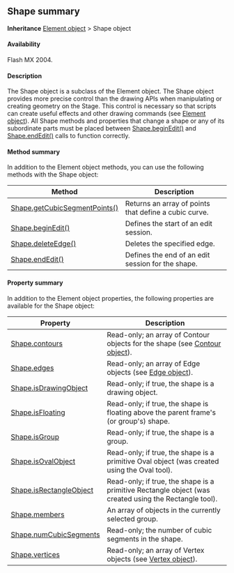 ## Shape summary

**Inheritance** [Element object](../Element_object/Element_summary.md) > Shape object

#### Availability

Flash MX 2004.

#### Description

The Shape object is a subclass of the Element object. The Shape object provides more precise control than the drawing APIs when manipulating or creating geometry on the Stage. This control is necessary so that scripts can create useful effects and other drawing commands (see [Element object](../Element_object/element_summary.md)).
All Shape methods and properties that change a shape or any of its subordinate parts must be placed between
[Shape.beginEdit()](../Shape_object/Shape.md) and [Shape.endEdit()](../Shape_object/Shape4.md) calls to function correctly.

#### Method summary

In addition to the Element object methods, you can use the following methods with the Shape object:

| **Method** | **Description** |
| --- | --- |
| [Shape.getCubicSegmentPoints()](../Shape_object/Shape5.md) | Returns an array of points that define a cubic curve. |
| [Shape.beginEdit()](../Shape_object/Shape.md) | Defines the start of an edit session. |
| [Shape.deleteEdge()](../Shape_object/Shape2.md) | Deletes the specified edge. |
| [Shape.endEdit()](../Shape_object/Shape4.md) | Defines the end of an edit session for the shape. |

#### Property summary

In addition to the Element object properties, the following properties are available for the Shape object:

| **Property** | **Description** |
| --- | --- |
| [Shape.contours](../Shape_object/Shape1.md) | Read-only; an array of Contour objects for the shape (see [Contour object](../Contour_object/Contour_summary.md)). |
| [Shape.edges](../Shape_object/Shape3.md) | Read-only; an array of Edge objects (see [Edge object](../Edge_object/Edge_summary.md)). |
| [Shape.isDrawingObject](../Shape_object/Shape6.md) | Read-only; if true, the shape is a drawing object. |
| [Shape.isFloating](../Shape_object/Shape7.md) | Read-only; if true, the shape is floating above the parent frame's (or group's) shape. |
| [Shape.isGroup](../Shape_object/Shape8.md) | Read-only; if true, the shape is a group. |
| [Shape.isOvalObject](../Shape_object/Shape9.md) | Read-only; if true, the shape is a primitive Oval object (was created using the Oval tool). |
| [Shape.isRectangleObject](../Shape_object/Shape10.md) | Read-only; if true, the shape is a primitive Rectangle object (was created using the Rectangle tool). |
| [Shape.members](../Shape_object/Shape11.md) | An array of objects in the currently selected group. |
| [Shape.numCubicSegments](../Shape_object/Shape12.md) | Read-only; the number of cubic segments in the shape. |
| [Shape.vertices](../Shape_object/Shape13.md) | Read-only; an array of Vertex objects (see [Vertex object](../Vertex_object/Vertex_summary.md)). |
